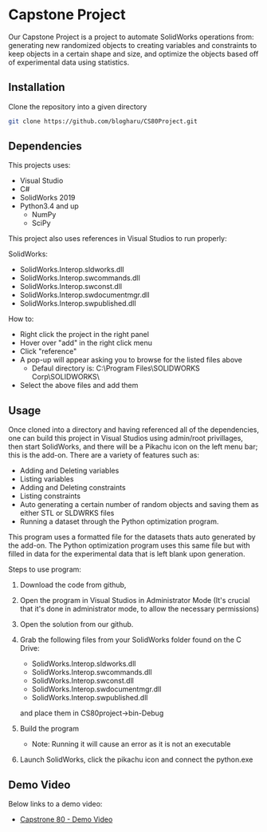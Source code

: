 # Capstone Project

Our Capstone Project is a project to automate SolidWorks operations from: generating new randomized objects to creating variables and constraints to keep objects in a certain shape and size, and optimize the objects based off of experimental data using statistics.

## Installation

Clone the repository into a given directory

``` bash
git clone https://github.com/blogharu/CS80Project.git
```

## Dependencies

This projects uses:

- Visual Studio
- C#
- SolidWorks 2019
- Python3.4 and up
  - NumPy
  - SciPy

This project also uses references in Visual Studios to run properly:

SolidWorks:

- SolidWorks.Interop.sldworks.dll
- SolidWorks.Interop.swcommands.dll
- SolidWorks.Interop.swconst.dll
- SolidWorks.Interop.swdocumentmgr.dll
- SolidWorks.Interop.swpublished.dll

How to:

- Right click the project in the right panel
- Hover over "add" in the right click menu
- Click "reference"
- A pop-up will appear asking you to browse for the listed files above
  - Defaul directory is: C:\Program Files\SOLIDWORKS Corp\SOLIDWORKS\
- Select the above files and add them

## Usage

Once cloned into a directory and having referenced all of the dependencies, one can build this project in Visual Studios using admin/root privillages, then start SolidWorks, and there will be a Pikachu icon on the left menu bar; this is the add-on. There are a variety of features such as:

- Adding and Deleting variables
- Listing variables
- Adding and Deleting constraints
- Listing constraints
- Auto generating a certain number of random objects and saving them as either STL or SLDWRKS files
- Running a dataset through the Python optimization program.

This program uses a formatted file for the datasets thats auto generated by the add-on. The Python optimization program uses this same file but with filled in data for the experimental data that is left blank upon generation.

Steps to use program:

1. Download the code from github,
2. Open the program in Visual Studios in Administrator Mode (It's crucial that it's done in administrator mode, to allow the necessary permissions)
3. Open the solution from our github.
4. Grab the following files from your SolidWorks folder found on the C Drive:
    - SolidWorks.Interop.sldworks.dll
    - SolidWorks.Interop.swcommands.dll
    - SolidWorks.Interop.swconst.dll
    - SolidWorks.Interop.swdocumentmgr.dll
    - SolidWorks.Interop.swpublished.dll

    and place them in CS80project->bin-Debug
  
5. Build the program
    - Note: Running it will cause an error as it is not an executable
6. Launch SolidWorks, click the pikachu icon and connect the python.exe

## Demo Video

Below links to a demo video:

- [Capstrone 80 - Demo Video](https://youtu.be/ybNKb1qOqOw "Capstone 80 - Demo Video")
